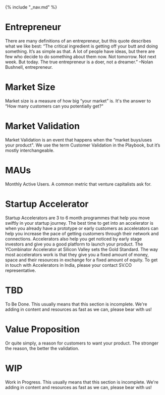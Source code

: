 {% include "_nav.md" %}

# Entrepreneur
There are many definitions of an entrepreneur, but this quote describes what we like best: “The critical ingredient is getting off your butt and doing something. It’s as simple as that. A lot of people have ideas, but there are few who decide to do something about them now. Not tomorrow. Not next week. But today. The true entrepreneur is a doer, not a dreamer.” –Nolan Bushnell, entrepreneur.

# Market Size
Market size is a measure of how big “your market” is. It's the answer to “How many customers can you potentially get?"

# Market Validation
Market Validation is an event that happens when the “market buys/uses your product". We use the term Customer Validation in the Playbook, but it’s mostly interchangeable.

# MAUs
Monthly Active Users. A common metric that venture capitalists ask for.

# Startup Accelerator
Startup Accelerators are 3 to 6 month programmes that help you move swiftly in your startup journey. The best time to get into an accelerator is when you already have a prototype or early customers as accelerators can help you increase the pace of getting customers through their network and connections. Accelerators also help you get noticed by early stage investors and give you a good platform to launch your product. The YCombinator Accelerator at Silicon Valley sets the Gold Standard. The way most accelerators work is that they give you a fixed amount of money, space and their resources in exchange for a fixed amount of equity. To get in touch with Accelerators in India, please your contact SV.CO representative.

# TBD
To Be Done. This usually means that this section is incomplete. We're adding in content and resources as fast as we can, please bear with us!

# Value Proposition
Or quite simply, a reason for customers to want your product. The stronger the reason, the better the validation.

# WIP
Work in Progress. This usually means that this section is incomplete. We're adding in content and resources as fast as we can, please bear with us!

